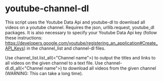# youtube-channel-dl
This script uses the Youtube Data Api and youtube-dl to download all videos on a youtube channel. Requires the json, urllib.request, youtube_dl packages. It is also necessary to specify your Youtube Data Api key (follow these instructions: https://developers.google.com/youtube/registering_an_application#Create_API_Keys) in the channel_list and channel-dl files.
  
Use channel_list.list_all(<"Channel name">) to output the titles and links to all videos on the given channel to a text file. Use channel-dl.dl_all(<"Channel name">) to download all videos from the given channel (WARNING: This can take a long time).
